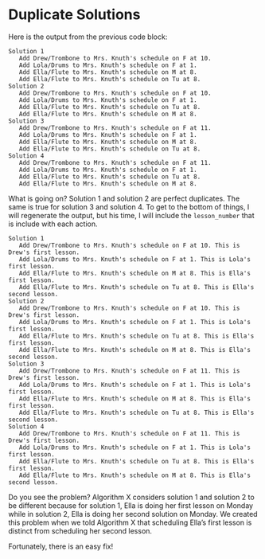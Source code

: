# Duplicate Solutions

Here is the output from the previous code block:

```text
Solution 1
   Add Drew/Trombone to Mrs. Knuth's schedule on F at 10.
   Add Lola/Drums to Mrs. Knuth's schedule on F at 1.
   Add Ella/Flute to Mrs. Knuth's schedule on M at 8.
   Add Ella/Flute to Mrs. Knuth's schedule on Tu at 8.
Solution 2
   Add Drew/Trombone to Mrs. Knuth's schedule on F at 10.
   Add Lola/Drums to Mrs. Knuth's schedule on F at 1.
   Add Ella/Flute to Mrs. Knuth's schedule on Tu at 8.
   Add Ella/Flute to Mrs. Knuth's schedule on M at 8.
Solution 3
   Add Drew/Trombone to Mrs. Knuth's schedule on F at 11.
   Add Lola/Drums to Mrs. Knuth's schedule on F at 1.
   Add Ella/Flute to Mrs. Knuth's schedule on M at 8.
   Add Ella/Flute to Mrs. Knuth's schedule on Tu at 8.
Solution 4
   Add Drew/Trombone to Mrs. Knuth's schedule on F at 11.
   Add Lola/Drums to Mrs. Knuth's schedule on F at 1.
   Add Ella/Flute to Mrs. Knuth's schedule on Tu at 8.
   Add Ella/Flute to Mrs. Knuth's schedule on M at 8.
```

What is going on? Solution 1 and solution 2 are perfect duplicates. The same is true for solution 3 and solution 4. To get to the bottom of things, I will regenerate the output, but his time, I will include the `lesson_number` that is include with each action.

```
Solution 1
   Add Drew/Trombone to Mrs. Knuth's schedule on F at 10. This is Drew's first lesson.
   Add Lola/Drums to Mrs. Knuth's schedule on F at 1. This is Lola's first lesson.
   Add Ella/Flute to Mrs. Knuth's schedule on M at 8. This is Ella's first lesson.
   Add Ella/Flute to Mrs. Knuth's schedule on Tu at 8. This is Ella's second lesson.
Solution 2
   Add Drew/Trombone to Mrs. Knuth's schedule on F at 10. This is Drew's first lesson.
   Add Lola/Drums to Mrs. Knuth's schedule on F at 1. This is Lola's first lesson.
   Add Ella/Flute to Mrs. Knuth's schedule on Tu at 8. This is Ella's first lesson.
   Add Ella/Flute to Mrs. Knuth's schedule on M at 8. This is Ella's second lesson.
Solution 3
   Add Drew/Trombone to Mrs. Knuth's schedule on F at 11. This is Drew's first lesson.
   Add Lola/Drums to Mrs. Knuth's schedule on F at 1. This is Lola's first lesson.
   Add Ella/Flute to Mrs. Knuth's schedule on M at 8. This is Ella's first lesson.
   Add Ella/Flute to Mrs. Knuth's schedule on Tu at 8. This is Ella's second lesson.
Solution 4
   Add Drew/Trombone to Mrs. Knuth's schedule on F at 11. This is Drew's first lesson.
   Add Lola/Drums to Mrs. Knuth's schedule on F at 1. This is Lola's first lesson.
   Add Ella/Flute to Mrs. Knuth's schedule on Tu at 8. This is Ella's first lesson.
   Add Ella/Flute to Mrs. Knuth's schedule on M at 8. This is Ella's second lesson.
```

Do you see the problem? Algorithm X considers solution 1 and solution 2 to be different because for solution 1, Ella is doing her first lesson on Monday while in solution 2, Ella is doing her second solution on Monday. We created this problem when we told Algorithm X that scheduling Ella’s first lesson is distinct from scheduling her second lesson. 

Fortunately, there is an easy fix!
